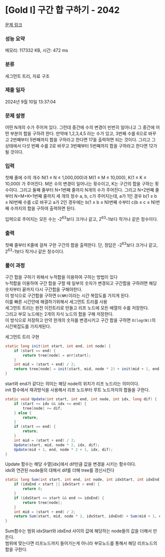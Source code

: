 # [Gold I] 구간 합 구하기 - 2042 

[문제 링크](https://www.acmicpc.net/problem/2042) 

### 성능 요약

메모리: 117332 KB, 시간: 472 ms

### 분류

세그먼트 트리, 자료 구조

### 제출 일자

2024년 9월 10일 13:37:04

### 문제 설명

<p>어떤 N개의 수가 주어져 있다. 그런데 중간에 수의 변경이 빈번히 일어나고 그 중간에 어떤 부분의 합을 구하려 한다. 만약에 1,2,3,4,5 라는 수가 있고, 3번째 수를 6으로 바꾸고 2번째부터 5번째까지 합을 구하라고 한다면 17을 출력하면 되는 것이다. 그리고 그 상태에서 다섯 번째 수를 2로 바꾸고 3번째부터 5번째까지 합을 구하라고 한다면 12가 될 것이다.</p>

### 입력 

 <p>첫째 줄에 수의 개수 N(1 ≤ N ≤ 1,000,000)과 M(1 ≤ M ≤ 10,000), K(1 ≤ K ≤ 10,000) 가 주어진다. M은 수의 변경이 일어나는 횟수이고, K는 구간의 합을 구하는 횟수이다. 그리고 둘째 줄부터 N+1번째 줄까지 N개의 수가 주어진다. 그리고 N+2번째 줄부터 N+M+K+1번째 줄까지 세 개의 정수 a, b, c가 주어지는데, a가 1인 경우 b(1 ≤ b ≤ N)번째 수를 c로 바꾸고 a가 2인 경우에는 b(1 ≤ b ≤ N)번째 수부터 c(b ≤ c ≤ N)번째 수까지의 합을 구하여 출력하면 된다.</p>

<p>입력으로 주어지는 모든 수는 -2<sup>63</sup>보다 크거나 같고, 2<sup>63</sup>-1보다 작거나 같은 정수이다.</p>

### 출력 

 <p>첫째 줄부터 K줄에 걸쳐 구한 구간의 합을 출력한다. 단, 정답은 -2<sup>63</sup>보다 크거나 같고, 2<sup>63</sup>-1보다 작거나 같은 정수이다.</p>

### 풀이 과정

구간 합을 구하기 위해서 누적합을 이용하여 구하는 방법이 있다<br>
누적합을 이용하여 구간 합을 구할 때 일부의 숫자가 변경되고 구간합을 구하려면 해당 숫자부터 끝까지 다시 구간합을 구해야한다.<br>
이 방식으로 구간합을 구하면 <code>O(NM)</code>이라는 시간 복잡도를 가지게 된다.<br>
이를 빠른 시간안에 해결하기위해서 세그먼트 트리를 사용<br>
세그먼트 트리는 완전 이진트리로 만들고 리프 노드에 모든 배열의 수를 저장한다.<br>
그리고 부모 노드에는 2개의 자식 노드의 합을 구해 저장한다.<br>
이 방식으로 저장하고 만약 한개의 숫자를 변경시키고 구간 합을 구하면 <code>O(log(N))</code>의 시간복잡도를 가지게된다.

세그먼트 트리 구현<br>
```java
static long init(int start, int end, int node) {
    if (start == end) {
        return tree[node] = arr[start];
    }
    int mid = (start + end) / 2;
    return tree[node] = init(start, mid, node * 2) + init(mid + 1, end, node * 2 + 1);
}
```
start와 end가 같다는 의미는 해당 node의 위치가 리프 노드라는 의미이다.<br>
init 함수에서 재귀방식을 사용해서 리프 노드부터 루트 노드까지의 합들을 구한다.
```java
static void Update(int start, int end, int node, int idx, long dif) {
    if (start <= idx && idx <= end) {
        tree[node] += dif;
    } else {
        return;
    }
    if (start == end) {
        return;
    }
    int mid = (start + end) / 2;
    Update(start, mid, node * 2, idx, dif);
    Update(mid + 1, end, node * 2 + 1, idx, dif);
}
```
Update 함수는 해당 수열[idx]에서 dif만큼 값을 변경을 시키는 함수이다.<br>
idx와 연관된 node들의 대해서 dif를 더해 tree를 갱신시킨다<br>
```java
static long Sum(int start, int end, int node, int idxStart, int idxEnd) {
    if (idxEnd < start || idxStart > end) {
        return 0;
    }
    if (idxStart <= start && end <= idxEnd) {
        return tree[node];
    }
    int mid = (start + end) / 2;
    return Sum(start, mid, node * 2, idxStart, idxEnd) + Sum(mid + 1, end, node * 2 + 1, idxStart, idxEnd);
}
```
Sum함수는 범위 idxStart와 idxEnd 사이의 값에 해당하는 node들의 값을 더해서 만든다.<br>
범위에 맞는다면 리프노드까지 들어가는게 아니라 부모노드를 통해서 해당 리프노드의 합을 구한다.<br>
